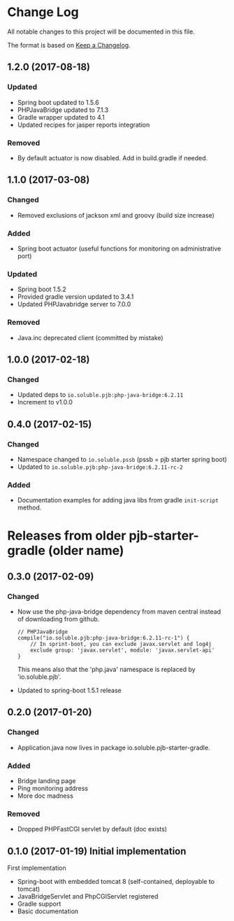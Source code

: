 # Change Log

All notable changes to this project will be documented in this file.

The format is based on [Keep a Changelog](http://keepachangelog.com/).

## 1.2.0 (2017-08-18)

### Updated

  - Spring boot updated to 1.5.6
  - PHPJavaBridge updated to 7.1.3
  - Gradle wrapper updated to 4.1
  - Updated recipes for jasper reports integration

### Removed
    
  - By default actuator is now disabled. Add in build.gradle if needed.  

## 1.1.0 (2017-03-08) 

### Changed

  - Removed exclusions of jackson xml and groovy (build size increase)

### Added 

  - Spring boot actuator (useful functions for monitoring on administrative port)
  
### Updated

  - Spring boot 1.5.2
  - Provided gradle version updated to 3.4.1
  - Updated PHPJavabridge server to 7.0.0

### Removed

  - Java.inc deprecated client (committed by mistake)

## 1.0.0 (2017-02-18) 

### Changed

  - Updated deps to `io.soluble.pjb:php-java-bridge:6.2.11`
  - Increment to v1.0.0

## 0.4.0 (2017-02-15) 

### Changed

  - Namespace changed to `io.soluble.pssb` (pssb = pjb starter spring boot)
  - Updated to `io.soluble.pjb:php-java-bridge:6.2.11-rc-2`

### Added

  - Documentation examples for adding java libs from gradle `init-script` method.


# Releases from older pjb-starter-gradle (older name)

## 0.3.0 (2017-02-09) 

### Changed

  - Now use the php-java-bridge dependency from maven central instead
    of downloading from github. 
    
    ```
    // PHPJavaBridge
    compile("io.soluble.pjb:php-java-bridge:6.2.11-rc-1") {
        // In sprint-boot, you can exclude javax.servlet and log4j
        exclude group: 'javax.servlet', module: 'javax.servlet-api'
    }
    ```
    
    This means also that the 'php.java' namespace is replaced by 'io.soluble.pjb'.

  - Updated to spring-boot 1.5.1 release

## 0.2.0 (2017-01-20) 

### Changed

  - Application.java now lives in package io.soluble.pjb-starter-gradle.

### Added

  - Bridge landing page
  - Ping monitoring address
  - More doc madness

### Removed

  - Dropped PHPFastCGI servlet by default (doc exists)

  

## 0.1.0 (2017-01-19) Initial implementation

First implementation

  - Spring-boot with embedded tomcat 8 (self-contained, deployable to tomcat)
  - JavaBridgeServlet and PhpCGIServlet registered
  - Gradle support
  - Basic documentation
  



